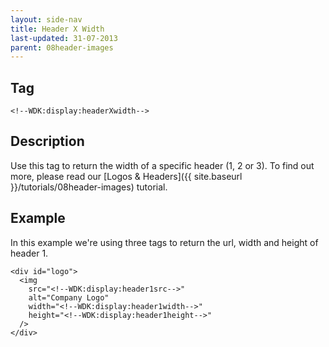 ```yaml
---
layout: side-nav
title: Header X Width
last-updated: 31-07-2013
parent: 08header-images
---
```


## Tag

`<!--WDK:display:headerXwidth-->`

## Description

Use this tag to return the width of a specific header (1, 2 or 3). To find out more, please read our [Logos & Headers]({{ site.baseurl }}/tutorials/08header-images) tutorial.

## Example

In this example we're using three tags to return the url, width and height of header 1.

~~~
<div id="logo">
  <img
    src="<!--WDK:display:header1src-->"
    alt="Company Logo"
    width="<!--WDK:display:header1width-->"
    height="<!--WDK:display:header1height-->"
  />
</div>
~~~